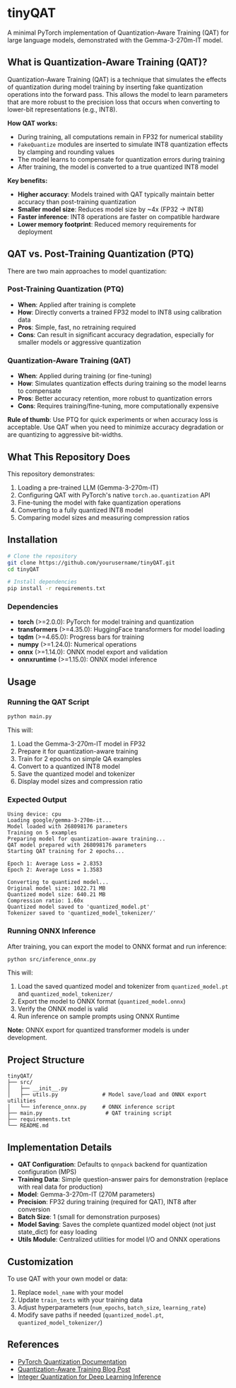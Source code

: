 # tinyQAT

A minimal PyTorch implementation of Quantization-Aware Training (QAT) for large language models, demonstrated with the Gemma-3-270m-IT model.

## What is Quantization-Aware Training (QAT)?

Quantization-Aware Training (QAT) is a technique that simulates the effects of quantization during model training by inserting fake quantization operations into the forward pass. This allows the model to learn parameters that are more robust to the precision loss that occurs when converting to lower-bit representations (e.g., INT8).

**How QAT works:**
- During training, all computations remain in FP32 for numerical stability
- `FakeQuantize` modules are inserted to simulate INT8 quantization effects by clamping and rounding values
- The model learns to compensate for quantization errors during training
- After training, the model is converted to a true quantized INT8 model

**Key benefits:**
- **Higher accuracy**: Models trained with QAT typically maintain better accuracy than post-training quantization
- **Smaller model size**: Reduces model size by ~4x (FP32 → INT8)
- **Faster inference**: INT8 operations are faster on compatible hardware
- **Lower memory footprint**: Reduced memory requirements for deployment

## QAT vs. Post-Training Quantization (PTQ)

There are two main approaches to model quantization:

### Post-Training Quantization (PTQ)
- **When**: Applied after training is complete
- **How**: Directly converts a trained FP32 model to INT8 using calibration data
- **Pros**: Simple, fast, no retraining required
- **Cons**: Can result in significant accuracy degradation, especially for smaller models or aggressive quantization

### Quantization-Aware Training (QAT)
- **When**: Applied during training (or fine-tuning)
- **How**: Simulates quantization effects during training so the model learns to compensate
- **Pros**: Better accuracy retention, more robust to quantization errors
- **Cons**: Requires training/fine-tuning, more computationally expensive

**Rule of thumb**: Use PTQ for quick experiments or when accuracy loss is acceptable. Use QAT when you need to minimize accuracy degradation or are quantizing to aggressive bit-widths.

## What This Repository Does

This repository demonstrates:
1. Loading a pre-trained LLM (Gemma-3-270m-IT)
2. Configuring QAT with PyTorch's native `torch.ao.quantization` API
3. Fine-tuning the model with fake quantization operations
4. Converting to a fully quantized INT8 model
5. Comparing model sizes and measuring compression ratios

## Installation

```bash
# Clone the repository
git clone https://github.com/yourusername/tinyQAT.git
cd tinyQAT

# Install dependencies
pip install -r requirements.txt
```

### Dependencies

- **torch** (>=2.0.0): PyTorch for model training and quantization
- **transformers** (>=4.35.0): HuggingFace transformers for model loading
- **tqdm** (>=4.65.0): Progress bars for training
- **numpy** (>=1.24.0): Numerical operations
- **onnx** (>=1.14.0): ONNX model export and validation
- **onnxruntime** (>=1.15.0): ONNX model inference

## Usage

### Running the QAT Script

```bash
python main.py
```

This will:
1. Load the Gemma-3-270m-IT model in FP32
2. Prepare it for quantization-aware training
3. Train for 2 epochs on simple QA examples
4. Convert to a quantized INT8 model
5. Save the quantized model and tokenizer
6. Display model sizes and compression ratio

### Expected Output

```
Using device: cpu
Loading google/gemma-3-270m-it...
Model loaded with 268098176 parameters
Training on 5 examples
Preparing model for quantization-aware training...
QAT model prepared with 268098176 parameters
Starting QAT training for 2 epochs...

Epoch 1: Average Loss = 2.8353
Epoch 2: Average Loss = 1.3583

Converting to quantized model...
Original model size: 1022.71 MB
Quantized model size: 640.21 MB
Compression ratio: 1.60x
Quantized model saved to 'quantized_model.pt'
Tokenizer saved to 'quantized_model_tokenizer/'
```

### Running ONNX Inference

After training, you can export the model to ONNX format and run inference:

```bash
python src/inference_onnx.py
```

This will:
1. Load the saved quantized model and tokenizer from `quantized_model.pt` and `quantized_model_tokenizer/`
2. Export the model to ONNX format (`quantized_model.onnx`)
3. Verify the ONNX model is valid
4. Run inference on sample prompts using ONNX Runtime

**Note:** ONNX export for quantized transformer models is under development.

## Project Structure

```
tinyQAT/
├── src/
│   ├── __init__.py
│   ├── utils.py              # Model save/load and ONNX export utilities
│   └── inference_onnx.py     # ONNX inference script
├── main.py                    # QAT training script
├── requirements.txt
└── README.md
```

## Implementation Details

- **QAT Configuration**: Defaults to `qnnpack` backend for quantization configuration (MPS)
- **Training Data**: Simple question-answer pairs for demonstration (replace with real data for production)
- **Model**: Gemma-3-270m-IT (270M parameters)
- **Precision**: FP32 during training (required for QAT), INT8 after conversion
- **Batch Size**: 1 (small for demonstration purposes)
- **Model Saving**: Saves the complete quantized model object (not just state_dict) for easy loading
- **Utils Module**: Centralized utilities for model I/O and ONNX operations

## Customization

To use QAT with your own model or data:

1. Replace `model_name` with your model
2. Update `train_texts` with your training data
3. Adjust hyperparameters (`num_epochs`, `batch_size`, `learning_rate`)
4. Modify save paths if needed (`quantized_model.pt`, `quantized_model_tokenizer/`)

## References

- [PyTorch Quantization Documentation](https://pytorch.org/docs/stable/quantization.html)
- [Quantization-Aware Training Blog Post](https://pytorch.org/blog/quantization-aware-training/)
- [Integer Quantization for Deep Learning Inference](https://arxiv.org/abs/2004.09602)
